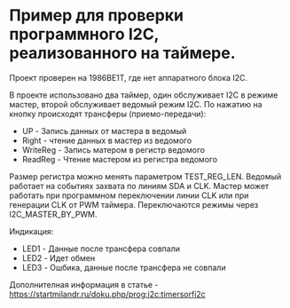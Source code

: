 ﻿# Пример для проверки программного I2C, реализованного на таймере.

Проект проверен на 1986ВЕ1Т, где нет аппаратного блока I2C.

В проекте использовано два таймер, один обслуживает I2C в режиме мастер, второй обслуживает ведомый режим I2C.
По нажатию на кнопку происходят трансферы (приемо-передачи):
  * UP - Запись данных от мастера в ведомый
  * Right - чтение данных в мастер из ведомого
  * WriteReg - Запись матером в регистр ведомого
  * ReadReg - Чтение мастером из регистра ведомого

Размер регистра можно менять параметром TEST_REG_LEN.
Ведомый работает на событиях захвата по линиям SDA и CLK.
Мастер может работать при программном переключении линии CLK или при генерации CLK от PWM таймера. Переключаются режимы через I2C_MASTER_BY_PWM.

Индикация:
  * LED1 - Данные после трансфера совпали
  * LED2 - Идет обмен
  * LED3 - Ошбика, данные после трансфера не совпали


Дополнителная информация в статье - https://startmilandr.ru/doku.php/prog:i2c:timersorfi2c